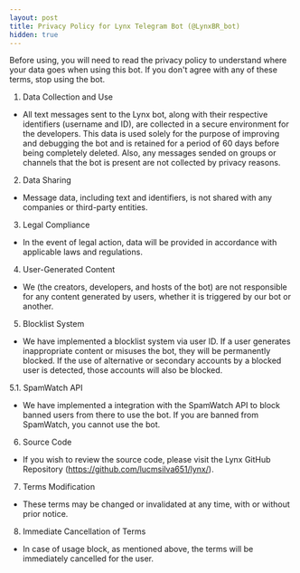 ```yaml
---
layout: post
title: Privacy Policy for Lynx Telegram Bot (@LynxBR_bot)
hidden: true
---
```

Before using, you will need to read the privacy policy to understand where your data goes when using this bot. If you don't agree with any of these terms, stop using the bot.

1. Data Collection and Use
- All text messages sent to the Lynx bot, along with their respective identifiers (username and ID), are collected in a secure environment for the developers. This data is used solely for the purpose of improving and debugging the bot and is retained for a period of 60 days before being completely deleted. Also, any messages sended on groups or channels that the bot is present are not collected by privacy reasons.

2. Data Sharing
- Message data, including text and identifiers, is not shared with any companies or third-party entities.

3. Legal Compliance
- In the event of legal action, data will be provided in accordance with applicable laws and regulations.

4. User-Generated Content
- We (the creators, developers, and hosts of the bot) are not responsible for any content generated by users, whether it is triggered by our bot or another.

5. Blocklist System
- We have implemented a blocklist system via user ID. If a user generates inappropriate content or misuses the bot, they will be permanently blocked. If the use of alternative or secondary accounts by a blocked user is detected, those accounts will also be blocked.

5.1. SpamWatch API
- We have implemented a integration with the SpamWatch API to block banned users from there to use the bot. If you are banned from SpamWatch, you cannot use the bot.

6. Source Code
- If you wish to review the source code, please visit the Lynx GitHub Repository (https://github.com/lucmsilva651/lynx/).

7. Terms Modification
- These terms may be changed or invalidated at any time, with or without prior notice.

8. Immediate Cancellation of Terms
- In case of usage block, as mentioned above, the terms will be immediately cancelled for the user.
